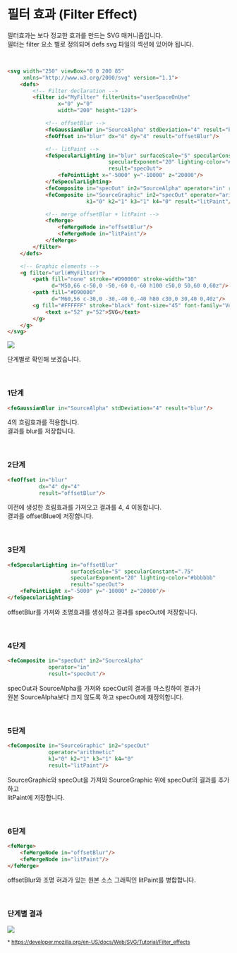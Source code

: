 # 필터 효과 (Filter Effect)

필터효과는 보다 정교한 효과를 만드는 SVG 매커니즘입니다.<br>
필터는 filter 요소 별로 정의되며 defs svg 파일의 섹션에 있어야 됩니다.


<br>

```html
<svg width="250" viewBox="0 0 200 85"
     xmlns="http://www.w3.org/2000/svg" version="1.1">
	<defs>
		<!-- Filter declaration -->
		<filter id="MyFilter" filterUnits="userSpaceOnUse"
		        x="0" y="0"
		        width="200" height="120">

			<!-- offsetBlur -->
			<feGaussianBlur in="SourceAlpha" stdDeviation="4" result="blur"/>
			<feOffset in="blur" dx="4" dy="4" result="offsetBlur"/>

			<!-- litPaint -->
			<feSpecularLighting in="blur" surfaceScale="5" specularConstant=".75"
			                    specularExponent="20" lighting-color="#bbbbbb"
			                    result="specOut">
				<fePointLight x="-5000" y="-10000" z="20000"/>
			</feSpecularLighting>
			<feComposite in="specOut" in2="SourceAlpha" operator="in" result="specOut"/>
			<feComposite in="SourceGraphic" in2="specOut" operator="arithmetic"
			             k1="0" k2="1" k3="1" k4="0" result="litPaint"/>

			<!-- merge offsetBlur + litPaint -->
			<feMerge>
				<feMergeNode in="offsetBlur"/>
				<feMergeNode in="litPaint"/>
			</feMerge>
		</filter>
	</defs>

	<!-- Graphic elements -->
	<g filter="url(#MyFilter)">
		<path fill="none" stroke="#D90000" stroke-width="10"
		      d="M50,66 c-50,0 -50,-60 0,-60 h100 c50,0 50,60 0,60z"/>
		<path fill="#D90000"
		      d="M60,56 c-30,0 -30,-40 0,-40 h80 c30,0 30,40 0,40z"/>
		<g fill="#FFFFFF" stroke="black" font-size="45" font-family="Verdana">
			<text x="52" y="52">SVG</text>
		</g>
	</g>
</svg>
```

![](https://user-images.githubusercontent.com/7742074/121897693-99bec100-cd5d-11eb-9c9c-91b8a26aaae2.jpg)

단계별로 확인해 보겠습니다.

<br>

### 1단계

```html
<feGaussianBlur in="SourceAlpha" stdDeviation="4" result="blur"/>
```

4의 흐림효과를 적용합니다. <br>
결과를 blur를 저장합니다.

<br>

### 2단계

```html
<feOffset in="blur"
          dx="4" dy="4"
          result="offsetBlur"/>
```

이전에 생성한 흐림효과를 가져오고 결과를 4, 4 이동합니다. <br>
결과를 offsetBlue에 저장합니다.

<br>

### 3단계

```html
<feSpecularLighting in="offsetBlur"
                    surfaceScale="5" specularConstant=".75"
                    specularExponent="20" lighting-color="#bbbbbb"
                    result="specOut">
    <fePointLight x="-5000" y="-10000" z="20000"/>
</feSpecularLighting>
```

offsetBlur를 가져와 조명효과를 생성하고 결과를 specOut에 저장합니다.

<br>

### 4단계

```html
<feComposite in="specOut" in2="SourceAlpha"
             operator="in"
             result="specOut"/>
```

specOut과 SourceAlpha를 가져와 specOut의 결과를 마스킹하여 결과가<br>
원본 SourceAlpha보다 크지 않도록 하고 specOut에 재정의합니다.

<br>

### 5단계

```html
<feComposite in="SourceGraphic" in2="specOut"
             operator="arithmetic"
             k1="0" k2="1" k3="1" k4="0"
             result="litPaint"/>
```

SourceGraphic와 specOut을 가져와 SourceGraphic 위에 specOut의 결과를 추가하고 <br>
litPaint에 저장합니다.

<br>

### 6단계

```html
<feMerge>
    <feMergeNode in="offsetBlur"/>
    <feMergeNode in="litPaint"/>
</feMerge>
```

offsetBlur와 조명 혀과가 있는 원본 소스 그래픽인 litPaint를 병합합니다.

<br>

### 단계별 결과

![](https://user-images.githubusercontent.com/7742074/121899015-f9699c00-cd5e-11eb-9cbb-8a6b1806398f.jpg)

<sub>* https://developer.mozilla.org/en-US/docs/Web/SVG/Tutorial/Filter_effects </sub>